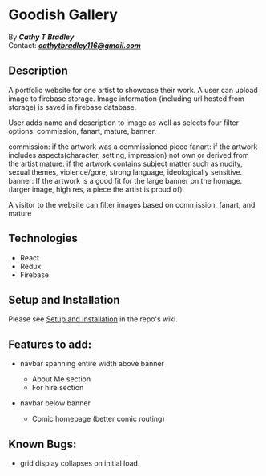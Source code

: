 # Goodish Gallery

By _**Cathy T Bradley**_</br>
Contact: _**cathytbradley116@gmail.com**_</br>

## Description

A portfolio website for one artist to showcase their work. A user can upload image to firebase storage. Image information (including url hosted from storage) is saved in firebase database.

User adds name and description to image as well as selects four filter options: commission, fanart, mature, banner.

commission: if the artwork was a commissioned piece
fanart: if the artwork includes aspects(character, setting, impression) not own or derived from the artist
mature: if the artwork contains subject matter such as nudity, sexual themes, violence/gore, strong language, ideologically sensitive.
banner: If the artwork is a good fit for the large banner on the homage. (larger image, high res, a piece the artist is proud of).

A visitor to the website can filter images based on commission, fanart, and mature

## Technologies

- React
- Redux
- Firebase

## Setup and Installation
Please see [Setup and Installation](https://github.com/ctb116/goodish-gallery/wiki/Setup-and-Installation) in the repo's wiki.

## Features to add:

- navbar spanning entire width above banner
  - About Me section
  - For hire section
- navbar below banner

  - Comic homepage (better comic routing)

## Known Bugs:

- grid display collapses on initial load.
